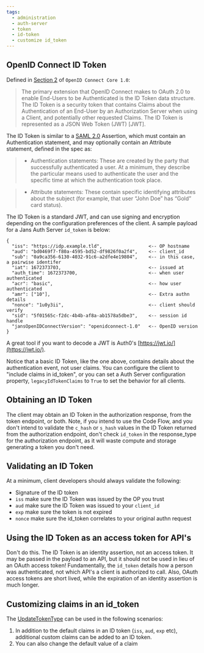 ```yaml
---
tags:
  - administration
  - auth-server
  - token
  - id-token
  - customize id_token
---
```


## OpenID Connect ID Token

Defined in [Section 2](https://openid.net/specs/openid-connect-core-1_0.html#IDToken)
of `OpenID Connect Core 1.0`:

> The primary extension that OpenID Connect makes to OAuth 2.0 to enable End-Users to be Authenticated is the ID Token data structure. The ID Token is a security token that contains Claims about the Authentication of an End-User by an Authorization Server when using a Client, and potentially other requested Claims. The ID Token is represented as a JSON Web Token (JWT) [JWT].

The ID Token is similar to a
[SAML 2.0](http://docs.oasis-open.org/security/saml/Post2.0/sstc-saml-tech-overview-2.0.html)
Assertion, which must contain an Authentication statement, and may optionally
contain an Attribute statement, defined in the spec as:

> - Authentication statements: These are created by the party that successfully authenticated a user. At a minimum, they describe the particular means used to authenticate the user and the specific time at which the authentication took place.

> - Attribute statements: These contain specific identifying attributes about the subject (for example, that user “John Doe” has “Gold” card status).

The ID Token is a standard JWT, and can use signing and encryption depending on
the configuration preferences of the client. A sample payload for a Jans Auth
Server `id_token` is below:

```
{
  "iss": "https://idp.example.tld",                 <-- OP hostname
  "aud": "bd0469f7-f80a-4595-bd52-df9826f0a2f4",    <-- client_id  
  "sub": "0a9ca356-6130-4032-91c6-a2dfe4e19804",    <-- in this case, a pairwise identifer
  "iat": 1672373703,                                <-- issued at
  "auth_time": 1672373700,                          <-- when user authenticated
  "acr": "basic",                                   <-- how user authenticated
  "amr": ["10"],                                    <-- Extra authn details
  "nonce": "1u0y3ii",                               <-- client should verify
  "sid": "5f01565c-f2dc-4b4b-af8a-ab1578a5dbe3",    <-- session id handle
  "jansOpenIDConnectVersion": "openidconnect-1.0"   <-- OpenID version
}
```

A great tool if you want to decode a JWT is Auth0's [https://jwt.io/](https://jwt.io/).

Notice that a basic ID Token, like the one above, contains details about the
authentication event, not user claims. You can configure the client to "include
claims in id_token", or you can set a Auth Server configuration property,
`legacyIdTokenClaims` to `True` to set the behavior for all clients.

## Obtaining an ID Token

The client may obtain an ID Token in the authorization response, from the
token endpoint, or both. Note, if you intend to use the Code Flow, and you
don't intend to validate the `c_hash` or `s_hash` values in the ID Token
returned from the authorization endpoint, don't check `id_token` in the
response_type for the authorization endpoint, as it will waste compute and
storage generating a token you don't need.

## Validating an ID Token

At a minimum, client developers should always validate the following:
- Signature of the ID token
- `iss` make sure the ID Token was issued by the OP you trust
- `aud` make sure the ID Token was issued to your `client_id`
- `exp` make sure the token is not expired
- `nonce` make sure the id_token correlates to your original authn request

## Using the ID Token as an access token for API's

Don't do this. The ID Token is an identity assertion, not an access token. It
may be passed in the payload to an API, but it should not be used in lieu of
an OAuth access token! Fundamentally, the `id_token` details how a person
was authenticated, not which API's a client is authorized to call. Also,
OAuth access tokens are short lived, while the expiration of an identity
assertion is much longer.

## Customizing claims in an id_token
The [UpdateTokenType](https://docs.jans.io/head/admin/developer/scripts/update-token/) can be used in the following scenarios:
1. In addition to the default claims in an ID token (`iss`, `aud`, `exp` etc), additional custom claims can be added to an ID token.
2. You can also change the default value of a claim 


